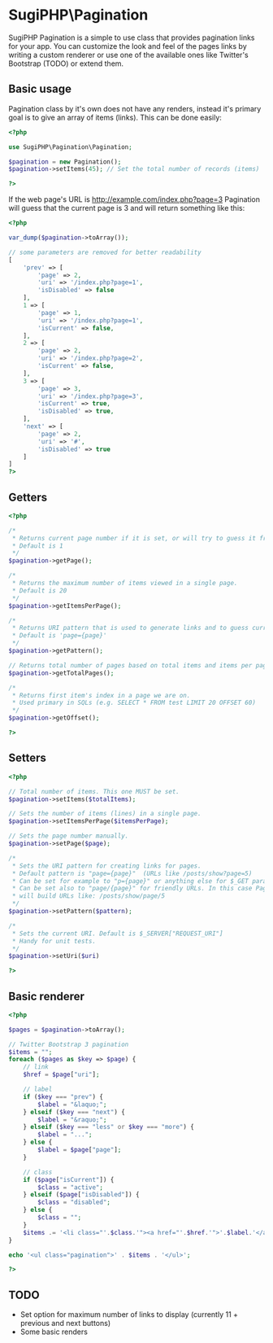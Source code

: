 SugiPHP\Pagination
==================

SugiPHP Pagination is a simple to use class that provides pagination links for your app. You can customize the look and feel of the
pages links by writing a custom renderer or use one of the available ones like Twitter's Bootstrap (TODO) or extend them.

Basic usage
-----------

Pagination class by it's own does not have any renders, instead it's primary goal is to give an array of items (links). This can be done easily:

```php
<?php

use SugiPHP\Pagination\Pagination;

$pagination = new Pagination();
$pagination->setItems(45); // Set the total number of records (items)

?>
```

If the web page's URL is http://example.com/index.php?page=3 Pagination will guess that the current page is 3 and will return something like this:

```php
<?php

var_dump($pagination->toArray());

// some parameters are removed for better readability
[
	'prev' => [
		'page' => 2,
		'uri' => '/index.php?page=1',
		'isDisabled' => false
	],
	1 => [
		'page' => 1,
		'uri' => '/index.php?page=1',
		'isCurrent' => false,
	],
	2 => [
		'page' => 2,
		'uri' => '/index.php?page=2',
		'isCurrent' => false,
	],
	3 => [
		'page' => 3,
		'uri' => '/index.php?page=3',
		'isCurrent' => true,
		'isDisabled' => true,
	],
	'next' => [
		'page' => 2,
		'uri' => '#',
		'isDisabled' => true
	]
]
?>
```

Getters
-------

```php
<?php

/*
 * Returns current page number if it is set, or will try to guess it from the URL address.
 * Default is 1
 */
$pagination->getPage();

/*
 * Returns the maximum number of items viewed in a single page.
 * Default is 20
 */
$pagination->getItemsPerPage();

/*
 * Returns URI pattern that is used to generate links and to guess current page.
 * Default is 'page={page}'
 */
$pagination->getPattern();

// Returns total number of pages based on total items and items per page settings.
$pagination->getTotalPages();

/*
 * Returns first item's index in a page we are on.
 * Used primary in SQLs (e.g. SELECT * FROM test LIMIT 20 OFFSET 60)
 */
$pagination->getOffset();

?>
```

Setters
-------
```php
<?php

// Total number of items. This one MUST be set.
$pagination->setItems($totalItems);

// Sets the number of items (lines) in a single page.
$pagination->setItemsPerPage($itemsPerPage);

// Sets the page number manually.
$pagination->setPage($page);

/*
 * Sets the URI pattern for creating links for pages.
 * Default pattern is "page={page}"  (URLs like /posts/show?page=5)
 * Can be set for example to "p={page}" or anything else for $_GET parameter
 * Can be set also to "page/{page}" for friendly URLs. In this case Pagination
 * will build URLs like: /posts/show/page/5
 */
$pagination->setPattern($pattern);

/*
 * Sets the current URI. Default is $_SERVER["REQUEST_URI"]
 * Handy for unit tests.
 */
$pagination->setUri($uri)

?>
```

Basic renderer
--------------
```php
<?php

$pages = $pagination->toArray();

// Twitter Bootstrap 3 pagination
$items = "";
foreach ($pages as $key => $page) {
	// link
	$href = $page["uri"];

	// label
	if ($key === "prev") {
		$label = "&laquo;";
	} elseif ($key === "next") {
		$label = "&raquo;";
	} elseif ($key === "less" or $key === "more") {
		$label = "...";
	} else {
		$label = $page["page"];
	}

	// class
	if ($page["isCurrent"]) {
		$class = "active";
	} elseif ($page["isDisabled"]) {
		$class = "disabled";
	} else {
		$class = "";
	}
	$items .= '<li class="'.$class.'"><a href="'.$href.'">'.$label.'</a></li>';
}

echo '<ul class="pagination">' . $items . '</ul>';

?>
```

TODO
----
 - Set option for maximum number of links to display (currently 11 + previous and next buttons)
 - Some basic renders

